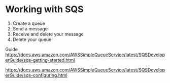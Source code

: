 # Working with SQS


1. Create a queue
2. Send a message
3. Receive and delete your message
4. Delete your queue


Guide
https://docs.aws.amazon.com/AWSSimpleQueueService/latest/SQSDeveloperGuide/sqs-getting-started.html

https://docs.aws.amazon.com/AWSSimpleQueueService/latest/SQSDeveloperGuide/sqs-configuring.html